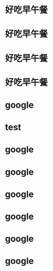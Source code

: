 # 好吃早午餐
# 好吃早午餐
# 好吃早午餐
# 好吃早午餐
# google
# test
# google
# google
# google
# google
# google
# google
